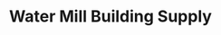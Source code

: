 ---
title: "Water Mill Building Supply"
url: /water-mill/water-mill-building-supply/
shop: Eisenwaren
---